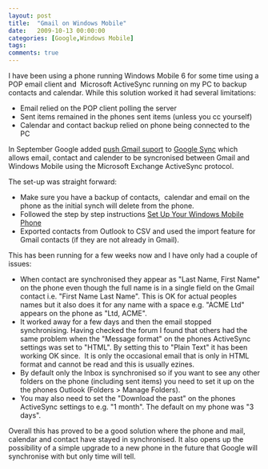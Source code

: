 ```yaml
---
layout: post
title:  "Gmail on Windows Mobile"
date:   2009-10-13 00:00:00
categories: [Google,Windows Mobile]
tags:
comments: true
---
```

I have been using a phone running Windows Mobile 6 for some time using a POP email client and  Microsoft ActiveSync running on my PC to backup contacts and calendar. While this solution worked it had several limitations:

* Email relied on the POP client polling the server
* Sent items remained in the phones sent items (unless you cc yourself)
* Calendar and contact backup relied on phone being connected to the PC

In September Google added [push Gmail suport](http://googlemobile.blogspot.com/2009/09/google-sync-now-with-push-gmail-support.html "Google Sync: Now with push Gmail support") to [Google Sync](http://m.google.com/sync "Google Sync") which allows email, contact and calender to be syncronised between Gmail and Windows Mobile using the Microsoft Exchange ActiveSync protocol.

The set-up was straight forward:

* Make sure you have a backup of contacts,  calendar and email on the phone as the initial synch will delete from the phone.
* Followed the step by step instructions [Set Up Your Windows Mobile Phone](http://www.google.com/support/mobile/bin/answer.py?answer=138636&amp;topic=14299 "Google Sync: Set Up Your Windows Mobile Phone")
* Exported contacts from Outlook to CSV and used the import feature for Gmail contacts (if they are not already in Gmail).

This has been running for a few weeks now and I have only had a couple of issues:

* When contact are synchronised they appear as "Last Name, First Name" on the phone even though the full name is in a single field on the Gmail contact i.e. "First Name Last Name". This is OK for actual peoples names but it also does it for any name with a space e.g. "ACME Ltd" appears on the phone as "Ltd, ACME".
* It worked away for a few days and then the email stopped synchronising. Having checked the forum I found that others had the same problem when the "Message format" on the phones ActiveSync settings was set to "HTML". By setting this to "Plain Text" it has been working OK since.  It is only the occasional email that is only in HTML format and cannot be read and this is usually ezines.
* By default only the Inbox is synchronised so if you want to see any other folders on the phone (including sent items) you need to set it up on the the phones Outlook (Folders &gt; Manage Folders).
* You may also need to set the "Download the past" on the phones ActiveSync settings to e.g. "1 month". The default on my phone was "3 days".

Overall this has proved to be a good solution where the phone and mail, calendar and contact have stayed in synchronised. It also opens up the possibility of a simple upgrade to a new phone in the future that Google will synchronise with but only time will tell.
